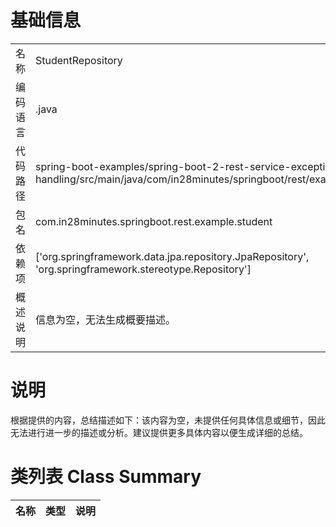 # 基础信息

|      |      |
|------|------|
| 名称 | StudentRepository |
| 编码语言 | .java |
| 代码路径 | spring-boot-examples/spring-boot-2-rest-service-exception-handling/src/main/java/com/in28minutes/springboot/rest/example/student/StudentRepository.java |
| 包名 | com.in28minutes.springboot.rest.example.student |
| 依赖项 | ['org.springframework.data.jpa.repository.JpaRepository', 'org.springframework.stereotype.Repository'] |
| 概述说明 | 信息为空，无法生成概要描述。 |

# 说明

根据提供的内容，总结描述如下：该内容为空，未提供任何具体信息或细节，因此无法进行进一步的描述或分析。建议提供更多具体内容以便生成详细的总结。

# 类列表 Class Summary

| 名称   | 类型  | 说明 |
|-------|------|-------------|




